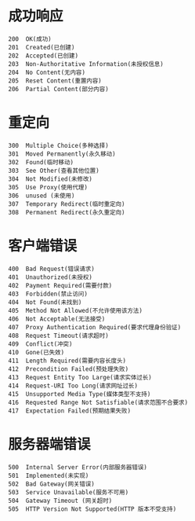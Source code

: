 # 成功响应
	200  OK(成功)
	201  Created(已创建)
	202  Accepted(已创建)
	203  Non-Authoritative Information(未授权信息)
	204  No Content(无内容)
	205  Reset Content(重置内容)
	206  Partial Content(部分内容)
# 重定向
	300  Multiple Choice(多种选择)
	301  Moved Permanently(永久移动)
	302  Found(临时移动)
	303  See Other(查看其他位置)
	304  Not Modified(未修改)
	305  Use Proxy(使用代理)
	306  unused (未使用)
	307  Temporary Redirect(临时重定向)
	308  Permanent Redirect(永久重定向)
# 客户端错误
	400  Bad Request(错误请求)
	401  Unauthorized(未授权)
	402  Payment Required(需要付款)
	403  Forbidden(禁止访问)
	404  Not Found(未找到)
	405  Method Not Allowed(不允许使用该方法)
	406  Not Acceptable(无法接受)
	407  Proxy Authentication Required(要求代理身份验证)
	408  Request Timeout(请求超时)
	409  Conflict(冲突)
	410  Gone(已失效)
	411  Length Required(需要内容长度头)
	412  Precondition Failed(预处理失败)
	413  Request Entity Too Large(请求实体过长)
	414  Request-URI Too Long(请求网址过长)
	415  Unsupported Media Type(媒体类型不支持)
	416  Requested Range Not Satisfiable(请求范围不合要求)
	417  Expectation Failed(预期结果失败)
# 服务器端错误
	500  Internal Server Error(内部服务器错误)
	501  Implemented(未实现)
	502  Bad Gateway(网关错误)
	503  Service Unavailable(服务不可用)
	504  Gateway Timeout (网关超时)
	505  HTTP Version Not Supported(HTTP 版本不受支持)